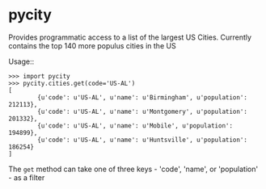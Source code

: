pycity
======

Provides programmatic access to a list of the largest US Cities. Currently contains the top 140 more populus cities in the US

Usage::

    >>> import pycity
    >>> pycity.cities.get(code='US-AL')
    [
            {u'code': u'US-AL', u'name': u'Birmingham', u'population': 212113}, 
            {u'code': u'US-AL', u'name': u'Montgomery', u'population': 201332}, 
            {u'code': u'US-AL', u'name': u'Mobile', u'population': 194899}, 
            {u'code': u'US-AL', u'name': u'Huntsville', u'population': 186254}
    ]

The `get` method can take one of three keys - 'code', 'name', or 'population' - as a filter

